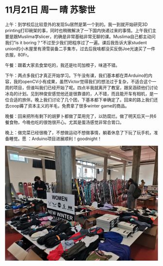 # 11月21日 周一 晴 苏黎世

上午：到学校后比较意外的发现Su居然是第一个到的。我一到就开始研究3D printing打印碗架的事，同时也稍微解决了一下国内快递过来的事情。上午我们主要是跟Muslima学slicer，的确是非常基础非常无聊的课。Muslima自己都主动问我们“is it boring？”不过至少我们把程序过了一遍。课后我告诉大家student union的小木屋里有滑雪装备二手集市，过去后我啥都没买反倒Joe光速买了一件衣服，80Fr。

午餐：跟着大家去食堂吃的，我还是吐司加橙子，味道不错。

下午：两点多我们才真正开始学习。下午没有课，我们基本都在弄Arduino的内容，我的openCV小有成果，虽然Victor觉得我们的想法过于复杂，不适合这个一周的项目，但谁叫我们已经开始了呢。四点半我就离开了教室，跟吴涵硕他们讨论冰岛的计划。见到林俊安感觉他还是很靠谱的，人不错，而且能开车有相机，是一位合适的旅伴。晚上我们讨论了几个团，下基本都下单确定了。回来的路上我们还去coop薅了资本主义的羊毛，免费拿了很多winter game的商品。

晚餐：回来把所有剩下的胡萝卜都做了菜用完了，以防腐烂。做了明天后天一共6餐食物，今晚也吃的很饱很开心。尤其是蛋汤感觉非常合胃口。

晚上：做完菜已经很晚了，不想做运动不想做事情，躺着休息了下玩了玩手机，准备睡觉。愿 ：Arduino项目进展顺利！goodnight！


![image](images\\637c09eb51f8f0fa1424cc04.jpg)




